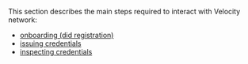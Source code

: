 This section describes the main steps required to interact with Velocity network:
* [onboarding (did registration)](onboarding.md)
* [issuing credentials](issuing.md)
* [inspecting credentials](inspection.md)